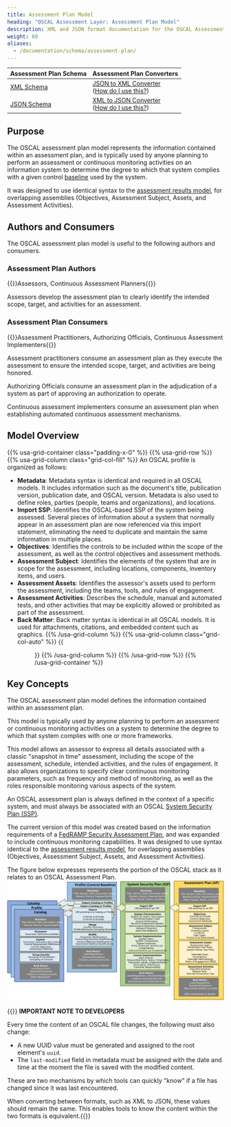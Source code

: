 ```yaml
---
title: Assessment Plan Model
heading: "OSCAL Assessment Layer: Assessment Plan Model"
description: XML and JSON format documentation for the OSCAL Assessment Plan model, which is part of the OSCAL Assessment layer. These formats model the planning of a periodic or continuous assessment.
weight: 60
aliases:
  - /documentation/schema/assessment-plan/
---
```


| Assessment Plan Schema | Assessment Plan Converters |
|:--- |:--- |
| [XML Schema](https://raw.githubusercontent.com/usnistgov/OSCAL/master/xml/schema/oscal_assessment-plan_schema.xsd) | [JSON to XML Converter](https://raw.githubusercontent.com/usnistgov/OSCAL/master/xml/convert/oscal_assessment-plan_json-to-xml-converter.xsl)<br />([How do I use this?](https://github.com/usnistgov/OSCAL/tree/master/xml#converting-oscal-json-content-to-xml)) |
| [JSON Schema](https://raw.githubusercontent.com/usnistgov/OSCAL/master/json/schema/oscal_assessment-plan_schema.json) | [XML to JSON Converter](https://raw.githubusercontent.com/usnistgov/OSCAL/master/json/convert/oscal_assessment-plan_xml-to-json-converter.xsl)<br />([How do I use this?](https://github.com/usnistgov/OSCAL/tree/master/json#converting-oscal-xml-content-to-json)) |

## Purpose

The OSCAL assessment plan model represents the information contained within an assessment plan, and is typically used by anyone planning to perform an assessment or continuous monitoring activities on an information system to determine the degree to which that system complies with a given control [baseline](../../../concepts/#baseline) used by the system.

It was designed to use identical syntax to the [assessment results model](../../assessment-results-layer/assessment-results/), for overlapping assemblies (Objectives, Assessment Subject, Assets, and Assessment Activities). 

## Authors and Consumers

The OSCAL assessment plan model is useful to the following authors and consumers.

### Assessment Plan Authors

{{<callout>}}Assessors, Continuous Assessment Planners{{</callout>}}

Assessors develop the assessment plan to clearly identify the intended scope, target, and activities for an assessment.

### Assessment Plan Consumers

{{<callout>}}Assessment Practitioners, Authorizing Officials, Continuous Assessment Implementers{{</callout>}}

Assessment practitioners consume an assessment plan as they execute the assessment to ensure the intended scope, target, and activities are being honored.

Authorizing Officials consume an assessment plan in the adjudication of a system as part of approving an authorization to operate.

Continuous assessment implementers consume an assessment plan when establishing automated continuous assessment mechanisms.

## Model Overview

{{% usa-grid-container class="padding-x-0" %}}
{{% usa-grid-row %}}
{{% usa-grid-column class="grid-col-fill" %}}
An OSCAL profile is organized as follows:
- **Metadata**: Metadata syntax is identical and required in all OSCAL models. It includes information such as the document's title, publication version, publication date, and OSCAL version. Metadata is also used to define roles, parties (people, teams and organizations), and locations.
- **Import SSP**: Identifies the OSCAL-based SSP of the system being assessed. Several pieces of information about a system that normally appear in an assessment plan are now referenced via this import statement, eliminating the need to duplicate and maintain the same information in multiple places.
- **Objectives**: Identifies the controls to be included within the scope of the assessment, as well as the control objectives and assessment methods.
- **Assessment Subject**: Identifies the elements of the system that are in scope for the assessment, including locations, components, inventory items, and users.  
- **Assessment Assets**: Identifies the assessor's assets used to perform the assessment, including the teams, tools, and rules of engagement.
- **Assessment Activities**: Describes the schedule, manual and automated tests, and other activities that may be explicitly allowed or prohibited as part of the assessment.
- **Back Matter**: Back matter syntax is identical in all OSCAL models. It is used for attachments, citations, and embedded content such as graphics. 
{{% /usa-grid-column %}}
{{% usa-grid-column class="grid-col-auto" %}}
{{<figure src="assessment-plan-model.svg" alt="A diagram depicting the assessment plan model. As described in the text, within the larger assessment plan model box, it shows a metadata at the top, followed by an import SSP box, objectives box, assessment subject box, assessment assets box, assessment activities box, and finally a back matter box." class="maxw-full margin-top-0">}}
{{% /usa-grid-column %}}
{{% /usa-grid-row %}}
{{% /usa-grid-container %}}

## Key Concepts

The OSCAL assessment plan model defines the information contained within an assessment plan. 

This model is typically used by anyone planning to perform an assessment or continuous monitoring activities on a system to determine the degree to which that system complies with one or more frameworks.

This model allows an assessor to express all details associated with a classic "snapshot in time" assessment, including the scope of the assessment, schedule, intended activities, and the rules of engagement. It also allows organizations to specify clear continuous monitoring parameters, such as frequency and method of monitoring, as well as the roles responsible monitoring various aspects of the system. 

An OSCAL assessment plan is always defined in the context of a specific system, and must always be associated with an OSCAL [System Security Plan (SSP)](../../implementation-layer/ssp/).

The current version of this model was created based on the information requirements of a [FedRAMP Security Assessment Plan](https://www.fedramp.gov/assets/resources/templates/FedRAMP-Annual-SAP-Template.docx), and was expanded to include continuous monitoring capabilities. 
It was designed to use syntax identical to the [assessment results model](../../assessment-results-layer/assessment-results/), for overlapping assemblies (Objectives, Assessment Subject, Assets, and Assessment Activities). 

The figure below expresses represents the portion of the OSCAL stack as it relates to an OSCAL Assessment Plan.
![A diagram representing the OSCAL stack from a assessment plan's perspective.](OSCAL-stack-assessment_plan.svg)

{{<callout>}}
**IMPORTANT NOTE TO DEVELOPERS**

Every time the content of an OSCAL file changes, the following must also change:
- A new UUID value must be generated and assigned to the root element's `uuid`.
- The `last-modified` field in metadata must be assigned with the date and time at the moment the file is saved with the modified content.

These are two mechanisms by which tools can quickly "know" if a file has changed since it was last encountered.

When converting between formats, such as XML to JSON, these values should remain the same. This enables tools to know the content within the two formats is equivalent.{{</callout>}}

